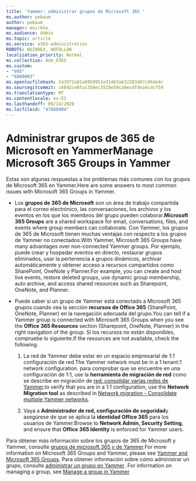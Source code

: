 ```yaml
---
title: 'Yammer: administrar grupos de Microsoft 365 '
ms.author: pebaum
author: pebaum
manager: mnirkhe
ms.audience: Admin
ms.topic: article
ms.service: o365-administration
ROBOTS: NOINDEX, NOFOLLOW
localization_priority: Normal
ms.collection: Adm_O365
ms.custom:
- "995"
- "6000003"
ms.openlocfilehash: 543972a81a8958951e31d63a632283d07c06de4c
ms.sourcegitcommit: c6692ce0fa1358ec3529e59ca0ecdfdea4cdc759
ms.translationtype: MT
ms.contentlocale: es-ES
ms.lasthandoff: 09/14/2020
ms.locfileid: "47668904"
---
```

# <a name="manage-microsoft-365-groups-in-yammer"></a><span data-ttu-id="fd37d-102">Administrar grupos de 365 de Microsoft en Yammer</span><span class="sxs-lookup"><span data-stu-id="fd37d-102">Manage Microsoft 365 Groups in Yammer</span></span>

<span data-ttu-id="fd37d-103">Estas son algunas respuestas a los problemas más comunes con los grupos de Microsoft 365 en Yammer.</span><span class="sxs-lookup"><span data-stu-id="fd37d-103">Here are some answers to most common issues with Microsoft 365 Groups in Yammer.</span></span>

* <span data-ttu-id="fd37d-104">Los **grupos de 365 de Microsoft** son un área de trabajo compartida para el correo electrónico, las conversaciones, los archivos y los eventos en los que los miembros del grupo pueden colaborar.</span><span class="sxs-lookup"><span data-stu-id="fd37d-104">**Microsoft 365 Groups** are a shared workspace for email, conversations, files, and events where group members can collaborate.</span></span> <span data-ttu-id="fd37d-105">Con Yammer, los grupos de 365 de Microsoft tienen muchas ventajas con respecto a los grupos de Yammer no conectados.</span><span class="sxs-lookup"><span data-stu-id="fd37d-105">With Yammer, Microsoft 365 Groups have many advantages over non-connected Yammer groups.</span></span> <span data-ttu-id="fd37d-106">Por ejemplo, puede crear y hospedar eventos en directo, restaurar grupos eliminados, usar la pertenencia a grupos dinámicos, archivar automáticamente y obtener acceso a recursos compartidos como SharePoint, OneNote y Planner.</span><span class="sxs-lookup"><span data-stu-id="fd37d-106">For example, you can create and host live events, restore deleted groups, use dynamic group membership, auto archive, and access shared resources such as Sharepoint, OneNote, and Planner.</span></span>

* <span data-ttu-id="fd37d-107">Puede saber si un grupo de Yammer está conectado a Microsoft 365 grupos cuando vea la sección **recursos de Office 365** (SharePoint, OneNote, Planner) en la navegación adecuada del grupo.</span><span class="sxs-lookup"><span data-stu-id="fd37d-107">You can tell if a Yammer group is connected with Microsoft 365 Groups when you see the **Office 365 Resources** section (Sharepoint, OneNote, Planner) in the right navigation of the group.</span></span> <span data-ttu-id="fd37d-108">Si los recursos no están disponibles, compruebe lo siguiente.</span><span class="sxs-lookup"><span data-stu-id="fd37d-108">If the resources are not available, check the following.</span></span>

  1. <span data-ttu-id="fd37d-109">La red de Yammer debe estar en un espacio empresarial de 1:1 configuración de red.</span><span class="sxs-lookup"><span data-stu-id="fd37d-109">The Yammer network must be in a 1 tenant:1 network configuration.</span></span> <span data-ttu-id="fd37d-110">para comprobar que se encuentre en una configuración de 1:1, use la **herramienta de migración de red** como se describe en migración de [red: consolidar varias redes de Yammer](https://docs.microsoft.com/yammer/configure-your-yammer-network/consolidate-multiple-yammer-networks).</span><span class="sxs-lookup"><span data-stu-id="fd37d-110">to verify that you are in a 1:1 configuration, use the **Network Migration tool** as described in [Network migration - Consolidate multiple Yammer networks](https://docs.microsoft.com/yammer/configure-your-yammer-network/consolidate-multiple-yammer-networks).</span></span>

  2. <span data-ttu-id="fd37d-111">Vaya a **Administrador de red, configuración de seguridad**y asegúrese de que se aplica la **identidad Office 365** para los usuarios de Yammer.</span><span class="sxs-lookup"><span data-stu-id="fd37d-111">Browse to **Network Admin, Security Setting**, and ensure that **Office 365 Identity** is enforced for Yammer users.</span></span>

<span data-ttu-id="fd37d-112">Para obtener más información sobre los grupos de 365 de Microsoft y Yammer, consulte [grupos de microsoft 365 y de Yammer](https://docs.microsoft.com/yammer/manage-yammer-groups/yammer-and-office-365-groups).</span><span class="sxs-lookup"><span data-stu-id="fd37d-112">For more information on Microsoft 365 Groups and Yammer, please see [Yammer and Microsoft 365 Groups](https://docs.microsoft.com/yammer/manage-yammer-groups/yammer-and-office-365-groups).</span></span> <span data-ttu-id="fd37d-113">Para obtener información sobre cómo administrar un grupo, consulte [administrar un grupo en Yammer](https://support.office.com/article/Manage-a-group-in-Yammer-6e05c6d6-5548-4c88-89cd-e6757a514ef2) .</span><span class="sxs-lookup"><span data-stu-id="fd37d-113">For information on managing a group, see [Manage a group in Yammer](https://support.office.com/article/Manage-a-group-in-Yammer-6e05c6d6-5548-4c88-89cd-e6757a514ef2)</span></span>
